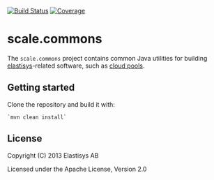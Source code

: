 

[![Build Status](https://api.travis-ci.org/elastisys/scale.commons.svg?branch=master)](https://api.travis-ci.org/elastisys/scale.commons)
[![Coverage](https://codecov.io/gh/elastisys/scale.commons/branch/master/graph/badge.svg)](https://codecov.io/gh/elastisys/scale.commons)


# scale.commons
The `scale.commons` project contains common Java utilities for building
[elastisys](https://elastisys.com/)-related software, such as 
[cloud pools](http://cloudpoolrestapi.readthedocs.org/).

## Getting started

Clone the repository and build it with:

    `mvn clean install`


## License
Copyright (C) 2013 Elastisys AB

Licensed under the Apache License, Version 2.0
